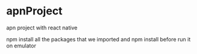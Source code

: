# apnProject
apn project with react native 

npm install all the packages that we imported
and npm install before run it on emulator